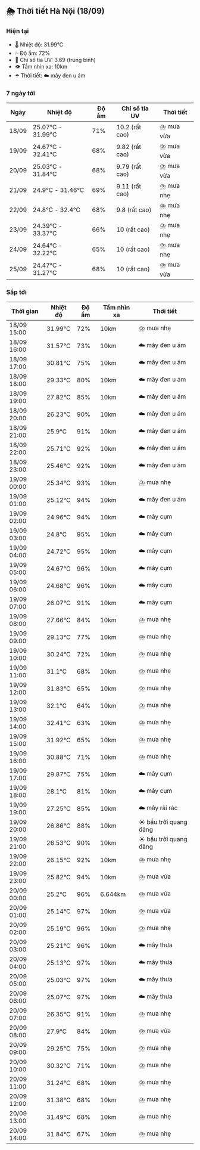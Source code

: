 ## 🌦️ Thời tiết Hà Nội (18/09)

### Hiện tại

- 🌡️ Nhiệt độ: 31.99℃
- 💦 Độ ẩm: 72%
- 🌟 Chỉ số tia UV: 3.69 (trung bình)
- 👁️ Tầm nhìn xa: 10km
- ☂️ Thời tiết: ☁️ mây đen u ám

### 7 ngày tới

| Ngày | Nhiệt độ | Độ ẩm | Chỉ số tia UV | Thời tiết |
| --- | --- | --- | --- | --- |
| 18/09 | 25.07℃ - 31.99℃ | 71% | 10.2 (rất cao) | ⛈️ mưa vừa |
| 19/09 | 24.67℃ - 32.41℃ | 68% | 9.82 (rất cao) | ⛈️ mưa vừa |
| 20/09 | 25.03℃ - 31.84℃ | 68% | 9.79 (rất cao) | ⛈️ mưa vừa |
| 21/09 | 24.9℃ - 31.46℃ | 69% | 9.11 (rất cao) | ⛈️ mưa nhẹ |
| 22/09 | 24.8℃ - 32.4℃ | 68% | 9.8 (rất cao) | ⛈️ mưa nhẹ |
| 23/09 | 24.39℃ - 33.37℃ | 66% | 10 (rất cao) | ⛈️ mưa nhẹ |
| 24/09 | 24.64℃ - 32.22℃ | 65% | 10 (rất cao) | ⛈️ mưa nhẹ |
| 25/09 | 24.47℃ - 31.27℃ | 68% | 10 (rất cao) | ⛈️ mưa vừa |

### Sắp tới

| Thời gian | Nhiệt độ | Độ ẩm | Tầm nhìn xa | Thời tiết |
| --- | --- | --- | --- | --- |
| 18/09 15:00 | 31.99℃ | 72% | 10km | ⛈️ mưa nhẹ |
| 18/09 16:00 | 31.57℃ | 73% | 10km | ☁️ mây đen u ám |
| 18/09 17:00 | 30.81℃ | 75% | 10km | ☁️ mây đen u ám |
| 18/09 18:00 | 29.33℃ | 80% | 10km | ☁️ mây đen u ám |
| 18/09 19:00 | 27.82℃ | 85% | 10km | ☁️ mây đen u ám |
| 18/09 20:00 | 26.23℃ | 90% | 10km | ☁️ mây đen u ám |
| 18/09 21:00 | 25.9℃ | 91% | 10km | ☁️ mây đen u ám |
| 18/09 22:00 | 25.71℃ | 92% | 10km | ☁️ mây đen u ám |
| 18/09 23:00 | 25.46℃ | 92% | 10km | ☁️ mây đen u ám |
| 19/09 00:00 | 25.34℃ | 93% | 10km | ⛈️ mưa nhẹ |
| 19/09 01:00 | 25.12℃ | 94% | 10km | ☁️ mây đen u ám |
| 19/09 02:00 | 24.96℃ | 94% | 10km | ☁️ mây cụm |
| 19/09 03:00 | 24.8℃ | 95% | 10km | ☁️ mây cụm |
| 19/09 04:00 | 24.72℃ | 95% | 10km | ☁️ mây cụm |
| 19/09 05:00 | 24.67℃ | 96% | 10km | ☁️ mây cụm |
| 19/09 06:00 | 24.68℃ | 96% | 10km | ☁️ mây cụm |
| 19/09 07:00 | 26.07℃ | 91% | 10km | ☁️ mây cụm |
| 19/09 08:00 | 27.66℃ | 84% | 10km | ⛈️ mưa nhẹ |
| 19/09 09:00 | 29.13℃ | 77% | 10km | ⛈️ mưa nhẹ |
| 19/09 10:00 | 30.24℃ | 72% | 10km | ⛈️ mưa nhẹ |
| 19/09 11:00 | 31.1℃ | 68% | 10km | ⛈️ mưa nhẹ |
| 19/09 12:00 | 31.83℃ | 65% | 10km | ⛈️ mưa nhẹ |
| 19/09 13:00 | 32.1℃ | 64% | 10km | ⛈️ mưa nhẹ |
| 19/09 14:00 | 32.41℃ | 63% | 10km | ⛈️ mưa nhẹ |
| 19/09 15:00 | 31.92℃ | 65% | 10km | ⛈️ mưa nhẹ |
| 19/09 16:00 | 30.88℃ | 71% | 10km | ⛈️ mưa nhẹ |
| 19/09 17:00 | 29.87℃ | 75% | 10km | ☁️ mây cụm |
| 19/09 18:00 | 28.1℃ | 81% | 10km | ☁️ mây cụm |
| 19/09 19:00 | 27.25℃ | 85% | 10km | ☁️ mây rải rác |
| 19/09 20:00 | 26.86℃ | 88% | 10km | ☀️ bầu trời quang đãng |
| 19/09 21:00 | 26.53℃ | 90% | 10km | ☀️ bầu trời quang đãng |
| 19/09 22:00 | 26.15℃ | 92% | 10km | ⛈️ mưa nhẹ |
| 19/09 23:00 | 25.82℃ | 94% | 10km | ⛈️ mưa vừa |
| 20/09 00:00 | 25.2℃ | 96% | 6.644km | ⛈️ mưa vừa |
| 20/09 01:00 | 25.14℃ | 97% | 10km | ⛈️ mưa vừa |
| 20/09 02:00 | 25.19℃ | 96% | 10km | ⛈️ mưa nhẹ |
| 20/09 03:00 | 25.21℃ | 96% | 10km | ☁️ mây thưa |
| 20/09 04:00 | 25.13℃ | 97% | 10km | ☁️ mây thưa |
| 20/09 05:00 | 25.03℃ | 97% | 10km | ☁️ mây thưa |
| 20/09 06:00 | 25.07℃ | 97% | 10km | ☁️ mây thưa |
| 20/09 07:00 | 26.35℃ | 91% | 10km | ⛈️ mưa nhẹ |
| 20/09 08:00 | 27.9℃ | 84% | 10km | ⛈️ mưa vừa |
| 20/09 09:00 | 29.25℃ | 75% | 10km | ⛈️ mưa nhẹ |
| 20/09 10:00 | 30.32℃ | 71% | 10km | ⛈️ mưa nhẹ |
| 20/09 11:00 | 31.24℃ | 68% | 10km | ⛈️ mưa nhẹ |
| 20/09 12:00 | 31.38℃ | 68% | 10km | ⛈️ mưa nhẹ |
| 20/09 13:00 | 31.49℃ | 68% | 10km | ⛈️ mưa nhẹ |
| 20/09 14:00 | 31.84℃ | 67% | 10km | ⛈️ mưa nhẹ |
